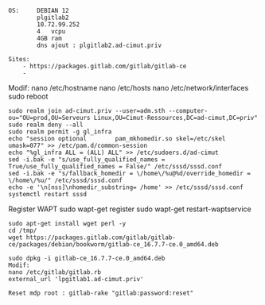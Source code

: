     OS:     DEBIAN 12
            plgitlab2
            10.72.99.252
            4   vcpu
            4GB ram
            dns ajout : plgitlab2.ad-cimut.priv

    Sites:
        - https://packages.gitlab.com/gitlab/gitlab-ce
        - 
Modif:
    nano /etc/hostname
    nano /etc/hosts
    nano /etc/network/interfaces
    sudo reboot

    sudo realm join ad-cimut.priv --user=adm.sth --computer-ou="OU=prod,OU=Serveurs Linux,OU=Cimut-Ressources,DC=ad-cimut,DC=priv"
    sudo realm deny --all
    sudo realm permit -g gl_infra
    echo "session optional        pam_mkhomedir.so skel=/etc/skel umask=077" >> /etc/pam.d/common-session
    echo "%gl_infra ALL = (ALL) ALL" >> /etc/sudoers.d/ad-cimut
   	sed -i.bak -e "s/use_fully_qualified_names = True/use_fully_qualified_names = False/" /etc/sssd/sssd.conf
	sed -i.bak -e "s/fallback_homedir = \/home\/%u@%d/override_homedir = \/home\/%u/" /etc/sssd/sssd.conf
	echo -e '\n[nss]\nhomedir_substring= /home' >> /etc/sssd/sssd.conf
	systemctl restart sssd 

Register WAPT
    sudo wapt-get register
    sudo wapt-get restart-waptservice

    sudo apt-get install wget perl -y
    cd /tmp/
    wget https://packages.gitlab.com/gitlab/gitlab-ce/packages/debian/bookworm/gitlab-ce_16.7.7-ce.0_amd64.deb

    sudo dpkg -i gitlab-ce_16.7.7-ce.0_amd64.deb
    Modif:
    nano /etc/gitlab/gitlab.rb
    external_url 'lpgitlab1.ad-cimut.priv'

    Reset mdp root : gitlab-rake "gitlab:password:reset"
